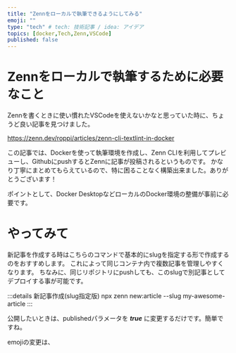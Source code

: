 ```yaml
---
title: "Zennをローカルで執筆できるようにしてみる"
emoji: ""
type: "tech" # tech: 技術記事 / idea: アイデア
topics: [docker,Tech,Zenn,VSCode]
published: false
---
```


# Zennをローカルで執筆するために必要なこと

Zennを書くときに使い慣れたVSCodeを使えないかなと思っていた時に、ちょうど良い記事を見つけました。

https://zenn.dev/roppi/articles/zenn-cli-textlint-in-docker


この記事では、Dockerを使って執筆環境を作成し、Zenn CLIを利用してプレビューし、GithubにpushするとZennに記事が投稿されるというものです。
かなり丁寧にまとめてもらえているので、特に困ることなく構築出来ました。ありがとうございます！

ポイントとして、Docker DesktopなどローカルのDocker環境の整備が事前に必要です。


# やってみて

新記事を作成する時はこちらのコマンドで基本的にslugを指定する形で作成するのをおすすめします。
これによって同じコンテナ内で複数記事を管理しやすくなります。
ちなみに、同じリポジトリにpushしても、このslugで別記事としてデプロイする事が可能です。

:::details 新記事作成(slug指定版)
npx zenn new:article --slug my-awesome-article
:::

公開したいときは、publishedパラメータを ***true*** に変更するだけです。簡単ですね。

emojiの変更は、

